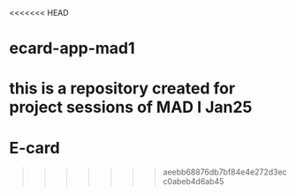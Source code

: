 <<<<<<< HEAD
# ecard-app-mad1

this is a repository created for project sessions of MAD I Jan25
=======
# E-card
>>>>>>> aeebb68876db7bf84e4e272d3ecc0abeb4d6ab45
